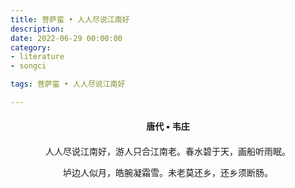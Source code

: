 ```yaml
---
title: 菩萨蛮 • 人人尽说江南好
description:
date: 2022-06-29 00:00:00
category:
- literature
- songci

tags: 菩萨蛮 • 人人尽说江南好

---
```


<div id="poem-author">
    唐代 • 韦庄
</div>
<div id="poem-body">
<p class="poem-paragraph">人人尽说江南好，游人只合江南老。春水碧于天，画船听雨眠。</p>
<p class="poem-paragraph">垆边人似月，皓腕凝霜雪。未老莫还乡，还乡须断肠。</p>

</div>

<style>

#poem-author {
    width: 100%;
    text-align: center;
    margin: 20px 0;
    font-weight: bold;
}
#poem-body {
    width: 100%;
    text-align: center;
}
.poem-paragraph {
    font-family: "仿宋"
}

</style>